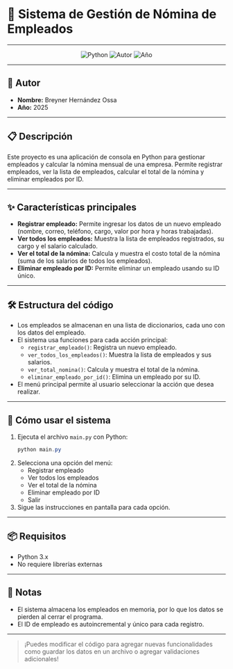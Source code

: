 # 💼 Sistema de Gestión de Nómina de Empleados

---

<p align="center">
  <img src="https://img.shields.io/badge/Python-3.x-blue.svg" alt="Python">
  <img src="https://img.shields.io/badge/Autor-Brey012-green.svg" alt="Autor">
  <img src="https://img.shields.io/badge/Año-2025-orange.svg" alt="Año">
</p>

---

## 👤 Autor
- **Nombre:** Breyner Hernández Ossa
- **Año:** 2025

---

## 📋 Descripción
Este proyecto es una aplicación de consola en Python para gestionar empleados y calcular la nómina mensual de una empresa. Permite registrar empleados, ver la lista de empleados, calcular el total de la nómina y eliminar empleados por ID.

---

## ✨ Características principales
- **Registrar empleado:** Permite ingresar los datos de un nuevo empleado (nombre, correo, teléfono, cargo, valor por hora y horas trabajadas).
- **Ver todos los empleados:** Muestra la lista de empleados registrados, su cargo y el salario calculado.
- **Ver el total de la nómina:** Calcula y muestra el costo total de la nómina (suma de los salarios de todos los empleados).
- **Eliminar empleado por ID:** Permite eliminar un empleado usando su ID único.

---

## 🛠️ Estructura del código
- Los empleados se almacenan en una lista de diccionarios, cada uno con los datos del empleado.
- El sistema usa funciones para cada acción principal:
  - `registrar_empleado()`: Registra un nuevo empleado.
  - `ver_todos_los_empleados()`: Muestra la lista de empleados y sus salarios.
  - `ver_total_nomina()`: Calcula y muestra el total de la nómina.
  - `eliminar_empleado_por_id()`: Elimina un empleado por su ID.
- El menú principal permite al usuario seleccionar la acción que desea realizar.

---

## 🚀 Cómo usar el sistema
1. Ejecuta el archivo `main.py` con Python:
   ```powershell
   python main.py
   ```
2. Selecciona una opción del menú:
   - Registrar empleado
   - Ver todos los empleados
   - Ver el total de la nómina
   - Eliminar empleado por ID
   - Salir
3. Sigue las instrucciones en pantalla para cada opción.

---

## 📦 Requisitos
- Python 3.x
- No requiere librerías externas

---

## 📝 Notas
- El sistema almacena los empleados en memoria, por lo que los datos se pierden al cerrar el programa.
- El ID de empleado es autoincremental y único para cada registro.

---

> ¡Puedes modificar el código para agregar nuevas funcionalidades como guardar los datos en un archivo o agregar validaciones adicionales!
